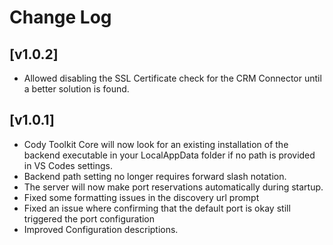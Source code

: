 # Change Log

## [v1.0.2]
-   Allowed disabling the SSL Certificate check for the CRM Connector until a better solution is found.

## [v1.0.1]

-   Cody Toolkit Core will now look for an existing installation of the backend executable in your LocalAppData folder if no path is provided in VS Codes settings.
-   Backend path setting no longer requires forward slash notation.
-   The server will now make port reservations automatically during startup.
-   Fixed some formatting issues in the discovery url prompt
-   Fixed an issue where confirming that the default port is okay still triggered the port configuration
-   Improved Configuration descriptions.
